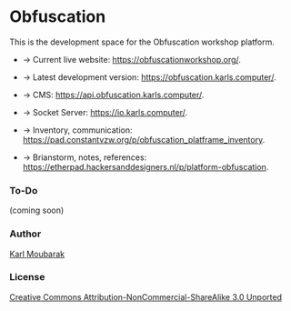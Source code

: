 # Obfuscation

This is the development space for the Obfuscation workshop platform.  

- → Current live website: https://obfuscationworkshop.org/.
- → Latest development version: https://obfuscation.karls.computer/.
- → CMS: https://api.obfuscation.karls.computer/.
- → Socket Server: https://io.karls.computer/.

- → Inventory, communication: https://pad.constantvzw.org/p/obfuscation_platframe_inventory.
- → Brianstorm, notes, references: https://etherpad.hackersanddesigners.nl/p/platform-obfuscation.

### To-Do 

(coming soon)

### Author

[Karl Moubarak](https://moubarak.eu)

### License 
[Creative Commons Attribution-NonCommercial-ShareAlike 3.0 Unported](https://creativecommons.org/licenses/by-nc-sa/3.0/)
